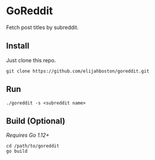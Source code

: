 # GoReddit

Fetch post titles by subreddit.

## Install
Just clone this repo.

```
git clone https://github.com/elijahboston/goreddit.git
```

## Run
```
./goreddit -s <subreddit name>
```

## Build (Optional)
*Requires Go 1.12+*
```
cd /path/to/goreddit
go build
```